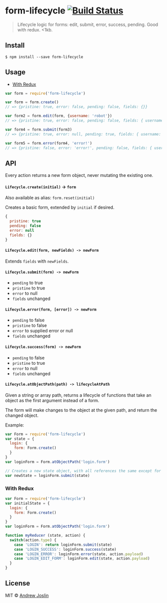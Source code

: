 # form-lifecycle [![Build Status](https://travis-ci.org/ajoslin/form-lifecycle.svg?branch=master)](https://travis-ci.org/ajoslin/form-lifecycle)

> Lifecycle logic for forms: edit, submit, error, success, pending. Good with redux. <1kb.


## Install

```
$ npm install --save form-lifecycle
```

## Usage

- [With Redux](#with-redux)

```js
var form = require('form-lifecycle')

var form = form.create()
// => {pristine: true, error: false, pending: false, fields: {}}

var form2 = form.edit(form, {username: 'robot'})
// => {pristine: true, error: false, pending: false, fields: { username: 'robot' }})

var form4 = form.submit(form3)
// => {pristine: true, error: null, pending: true, fields: { username: 'robot' }})

var form5 = form.error(form4, 'error!')
// => {pristine: false, error: 'error!', pending: false, fields: { username: 'robot' }})
```

## API

Every action returns a new form object, never mutating the existing one.

#### `Lifecycle.create(initial)` -> `form`

Also available as alias: `form.reset(initial)`

Creates a basic form, extended by `initial` if desired.

```js
{
  pristine: true
  pending: false
  error: null
  fields: {}
}
```

#### `Lifecycle.edit(form, newFields) -> newForm`

Extends `fields` with `newFields`.

#### `Lifecycle.submit(form) -> newForm`

- `pending` to true
- `pristine` to true
- `error` to null
- `fields` unchanged

#### `Lifecycle.error(form, [error]) -> newForm`

- `pending` to false
- `pristine` to false
- `error` to supplied error or null
- `fields` unchanged

#### `Lifecycle.success(form) -> newForm`

- `pending` to false
- `pristine` to true
- `error` to null
- `fields` unchanged

#### `Lifecycle.atObjectPath(path) -> lifecycleAtPath`

Given a string or array path, returns a lifecycle of functions that take an object as the first argument instead of a form.

The form will make changes to the object at the given path, and return the changed object.

Example:

```js
var Form = require('form-lifecycle')
var state = {
  login: {
    form: Form.create()
  }
}
var loginForm = Form.atObjectPath('login.form')

// Creates a new state object, with all references the same except for the path to state.login.form.
var newState = loginForm.submit(state)
```

### With Redux

```js
var Form = require('form-lifecycle')
var initialState = {
  login: {
    form: Form.create()
  }
}
var loginForm = Form.atObjectPath('login.form')

function myReducer (state, action) {
  switch(action.type) {
    case 'LOGIN': return loginForm.submit(state)
    case 'LOGIN_SUCCESS': loginForm.success(state)
    case 'LOGIN_ERROR': loginForm.error(state, action.payload)
    case 'LOGIN_EDIT_FORM': loginForm.edit(state, action.payload)
  }
}
```

## License

MIT © [Andrew Joslin](http://ajoslin.com)
